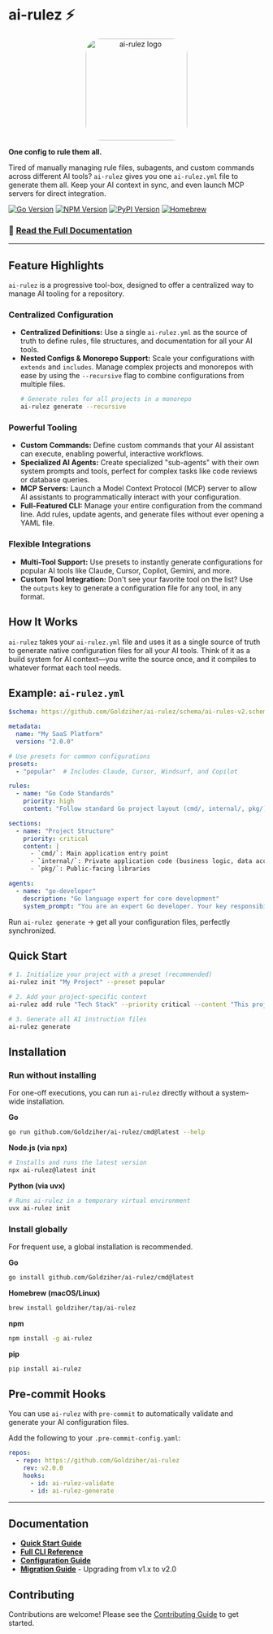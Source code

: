 # ai-rulez ⚡

<p align="center">
  <img src="https://raw.githubusercontent.com/Goldziher/ai-rulez/main/docs/assets/logo.png" alt="ai-rulez logo" width="200" style="border-radius: 15%; overflow: hidden;">
</p>

**One config to rule them all.**

Tired of manually managing rule files, subagents, and custom commands across different AI tools? `ai-rulez` gives you one `ai-rulez.yml` file to generate them all. Keep your AI context in sync, and even launch MCP servers for direct integration.

[![Go Version](https://img.shields.io/badge/Go-1.24%2B-00ADD8)](https://go.dev)
[![NPM Version](https://img.shields.io/npm/v/ai-rulez)](https://www.npmjs.com/package/ai-rulez)
[![PyPI Version](https://img.shields.io/pypi/v/ai-rulez)](https://pypi.org/project/ai-rulez/)
[![Homebrew](https://img.shields.io/badge/Homebrew-tap-orange)](https://github.com/Goldziher/homebrew-tap)

### 📖 **[Read the Full Documentation](https://goldziher.github.io/ai-rulez/)**

---

## Feature Highlights

`ai-rulez` is a progressive tool-box, designed to offer a centralized way to manage AI tooling for a repository.

### Centralized Configuration
- **Centralized Definitions:** Use a single `ai-rulez.yml` as the source of truth to define rules, file structures, and documentation for all your AI tools.
- **Nested Configs & Monorepo Support:** Scale your configurations with `extends` and `includes`. Manage complex projects and monorepos with ease by using the `--recursive` flag to combine configurations from multiple files.
  ```bash
  # Generate rules for all projects in a monorepo
  ai-rulez generate --recursive
  ```

### Powerful Tooling
- **Custom Commands:** Define custom commands that your AI assistant can execute, enabling powerful, interactive workflows.
- **Specialized AI Agents:** Create specialized "sub-agents" with their own system prompts and tools, perfect for complex tasks like code reviews or database queries.
- **MCP Servers:** Launch a Model Context Protocol (MCP) server to allow AI assistants to programmatically interact with your configuration.
- **Full-Featured CLI:** Manage your entire configuration from the command line. Add rules, update agents, and generate files without ever opening a YAML file.

### Flexible Integrations
- **Multi-Tool Support:** Use presets to instantly generate configurations for popular AI tools like Claude, Cursor, Copilot, Gemini, and more.
- **Custom Tool Integration:** Don't see your favorite tool on the list? Use the `outputs` key to generate a configuration file for any tool, in any format.

## How It Works

`ai-rulez` takes your `ai-rulez.yml` file and uses it as a single source of truth to generate native configuration files for all your AI tools. Think of it as a build system for AI context—you write the source once, and it compiles to whatever format each tool needs.

## Example: `ai-rulez.yml`

```yaml
$schema: https://github.com/Goldziher/ai-rulez/schema/ai-rules-v2.schema.json

metadata:
  name: "My SaaS Platform"
  version: "2.0.0"

# Use presets for common configurations
presets:
  - "popular"  # Includes Claude, Cursor, Windsurf, and Copilot

rules:
  - name: "Go Code Standards"
    priority: high
    content: "Follow standard Go project layout (cmd/, internal/, pkg/). Use meaningful package names and export only what is necessary."

sections:
  - name: "Project Structure"
    priority: critical
    content: |
      - `cmd/`: Main application entry point
      - `internal/`: Private application code (business logic, data access)
      - `pkg/`: Public-facing libraries

agents:
  - name: "go-developer"
    description: "Go language expert for core development"
    system_prompt: "You are an expert Go developer. Your key responsibilities include writing idiomatic Go, using proper error handling, and creating comprehensive tests."
```

Run `ai-rulez generate` → get all your configuration files, perfectly synchronized.

## Quick Start

```bash
# 1. Initialize your project with a preset (recommended)
ai-rulez init "My Project" --preset popular

# 2. Add your project-specific context
ai-rulez add rule "Tech Stack" --priority critical --content "This project uses Go and PostgreSQL."

# 3. Generate all AI instruction files
ai-rulez generate
```

## Installation

### Run without installing

For one-off executions, you can run `ai-rulez` directly without a system-wide installation.

**Go**
```bash
go run github.com/Goldziher/ai-rulez/cmd@latest --help
```

**Node.js (via npx)**
```bash
# Installs and runs the latest version
npx ai-rulez@latest init
```

**Python (via uvx)**
```bash
# Runs ai-rulez in a temporary virtual environment
uvx ai-rulez init
```

### Install globally

For frequent use, a global installation is recommended.

**Go**
```bash
go install github.com/Goldziher/ai-rulez/cmd@latest
```

**Homebrew (macOS/Linux)**
```bash
brew install goldziher/tap/ai-rulez
```

**npm**
```bash
npm install -g ai-rulez
```

**pip**
```bash
pip install ai-rulez
```

## Pre-commit Hooks

You can use `ai-rulez` with `pre-commit` to automatically validate and generate your AI configuration files.

Add the following to your `.pre-commit-config.yaml`:

```yaml
repos:
  - repo: https://github.com/Goldziher/ai-rulez
    rev: v2.0.0
    hooks:
      - id: ai-rulez-validate
      - id: ai-rulez-generate
```

---

## Documentation

- **[Quick Start Guide](https://goldziher.github.io/ai-rulez/quick-start/)**
- **[Full CLI Reference](https://goldziher.github.io/ai-rulez/cli/)**
- **[Configuration Guide](https://goldziher.github.io/ai-rulez/configuration/)**
- **[Migration Guide](https://goldziher.github.io/ai-rulez/migration-guide/)** - Upgrading from v1.x to v2.0

## Contributing

Contributions are welcome! Please see the [Contributing Guide](CONTRIBUTING.md) to get started.
